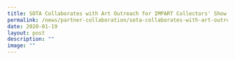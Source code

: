 ```yaml
---
title: SOTA Collaborates with Art Outreach for IMPART Collectors' Show 2020
permalink: /news/partner-collaboration/sota-collaborates-with-art-outreach-for-impart-collectors-show-2020/
date: 2020-01-19
layout: post
description: ""
image: ""
---
```

